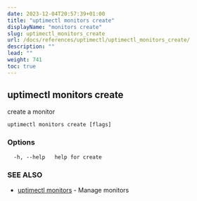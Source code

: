 ```yaml
---
date: 2023-12-04T20:57:39+01:00
title: "uptimectl monitors create"
displayName: "monitors create"
slug: uptimectl_monitors_create
url: /docs/references/uptimectl/uptimectl_monitors_create/
description: ""
lead: ""
weight: 741
toc: true
---
```

## uptimectl monitors create

create a monitor

```
uptimectl monitors create [flags]
```

### Options

```
  -h, --help   help for create
```

### SEE ALSO

* [uptimectl monitors](/docs/references/uptimectl/uptimectl_monitors/)	 - Manage monitors

